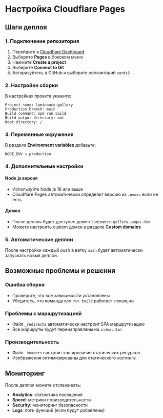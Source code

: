 # Настройка Cloudflare Pages

## Шаги деплоя

### 1. Подключение репозитория

1. Перейдите в [Cloudflare Dashboard](https://dash.cloudflare.com/)
2. Выберите **Pages** в боковом меню
3. Нажмите **Create a project**
4. Выберите **Connect to Git**
5. Авторизуйтесь в GitHub и выберите репозиторий `cards5`

### 2. Настройки сборки

В настройках проекта укажите:

```
Project name: luminance-gallery
Production branch: main
Build command: npm run build
Build output directory: out
Root directory: /
```

### 3. Переменные окружения

В разделе **Environment variables** добавьте:

```
NODE_ENV = production
```

### 4. Дополнительные настройки

#### Node.js версия
- Используйте Node.js 18 или выше
- Cloudflare Pages автоматически определит версию из `.nvmrc` если он есть

#### Домен
- После деплоя будет доступен домен `luminance-gallery.pages.dev`
- Можете настроить custom домен в разделе **Custom domains**

### 5. Автоматические деплои

После настройки каждый push в ветку `main` будет автоматически запускать новый деплой.

## Возможные проблемы и решения

### Ошибка сборки
- Проверьте, что все зависимости установлены
- Убедитесь, что команда `npm run build` работает локально

### Проблемы с маршрутизацией
- Файл `_redirects` автоматически настроит SPA маршрутизацию
- Все маршруты будут перенаправлены на `index.html`

### Производительность
- Файл `_headers` настроит кэширование статических ресурсов
- Изображения оптимизированы для статического хостинга

## Мониторинг

После деплоя можете отслеживать:
- **Analytics**: статистика посещений
- **Speed**: метрики производительности
- **Security**: мониторинг безопасности
- **Logs**: логи функций (если будут добавлены)
